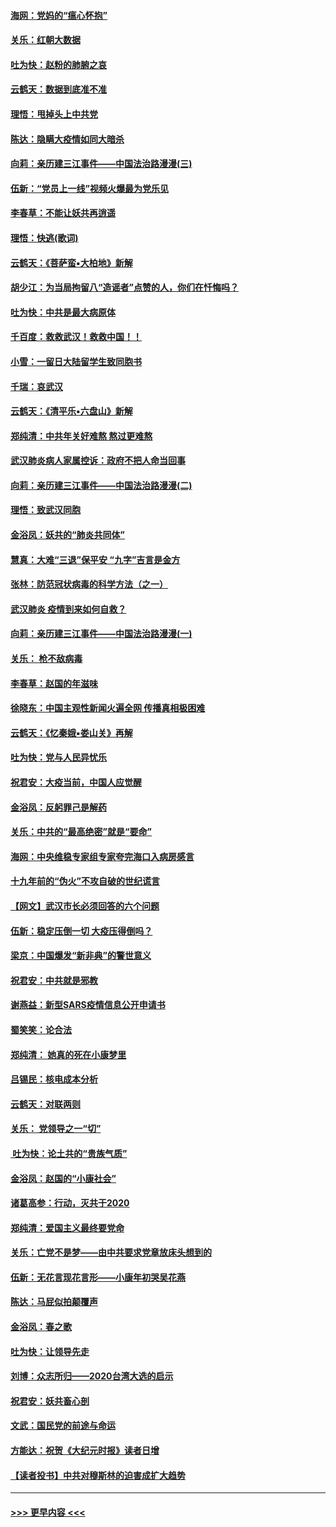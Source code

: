 #### [海网：党妈的“瘟心怀抱”](../pages/nsc993/n11840740.md?t=02042244) 
#### [关乐：红朝大数据](../pages/nsc993/n11840675.md?t=02042244) 
#### [吐为快：赵粉的肺腑之哀](../pages/nsc993/n11840618.md?t=02042244) 
#### [云鹤天：数据到底准不准](../pages/nsc993/n11840325.md?t=02042244) 
#### [理悟：甩掉头上中共党](../pages/nsc993/n11838826.md?t=02042244) 
#### [陈达：隐瞒大疫情如同大暗杀](../pages/nsc993/n11838771.md?t=02042244) 
#### [向莉：亲历建三江事件——中国法治路漫漫(三)](../pages/nsc993/n11831825.md?t=02042244) 
#### [伍新：“党员上一线”视频火爆最为党乐见](../pages/nsc993/n11838200.md?t=02042244) 
#### [李春草：不能让妖共再逍遥](../pages/nsc993/n11838102.md?t=02042244) 
#### [理悟：快逃(歌词)](../pages/nsc993/n11838083.md?t=02042244) 
#### [云鹤天：《菩萨蛮▪大柏地》新解](../pages/nsc993/n11838059.md?t=02042244) 
#### [胡少江：为当局拘留八“造谣者”点赞的人，你们在忏悔吗？](../pages/nsc993/n11836801.md?t=02042244) 
#### [吐为快：中共是最大病原体](../pages/nsc993/n11836748.md?t=02042244) 
#### [千百度：救救武汉！救救中国！！](../pages/nsc993/n11836145.md?t=02042244) 
#### [小雪：一留日大陆留学生致同胞书](../pages/nsc993/n11834624.md?t=02042244) 
#### [千瑞：哀武汉](../pages/nsc993/n11833647.md?t=02042244) 
#### [云鹤天：《清平乐▪六盘山》新解](../pages/nsc993/n11833611.md?t=02042244) 
#### [郑纯清：中共年关好难熬 熬过更难熬](../pages/nsc993/n11833489.md?t=02042244) 
#### [武汉肺炎病人家属控诉：政府不把人命当回事](../pages/nsc993/n11833205.md?t=02042244) 
#### [向莉：亲历建三江事件——中国法治路漫漫(二)](../pages/nsc993/n11829102.md?t=02042244) 
#### [理悟：致武汉同胞](../pages/nsc993/n11831522.md?t=02042244) 
#### [金浴凤：妖共的“肺炎共同体”](../pages/nsc993/n11829448.md?t=02042244) 
#### [慧真：大难“三退”保平安 “九字”吉言是金方](../pages/nsc993/n11829501.md?t=02042244) 
#### [张林：防范冠状病毒的科学方法（之一）](../pages/nsc993/n11828618.md?t=02042244) 
#### [武汉肺炎 疫情到来如何自救？](../pages/nsc993/n11827632.md?t=02042244) 
#### [向莉：亲历建三江事件——中国法治路漫漫(一)](../pages/nsc993/n11827190.md?t=02042244) 
#### [关乐： 枪不敌病毒](../pages/nsc993/n11826746.md?t=02042244) 
#### [李春草：赵国的年滋味](../pages/nsc993/n11826321.md?t=02042244) 
#### [徐晓东：中国主观性新闻火遍全网 传播真相极困难](../pages/nsc993/n11826508.md?t=02042244) 
#### [云鹤天：《忆秦娥▪娄山关》再解](../pages/nsc993/n11824682.md?t=02042244) 
#### [吐为快：党与人民异忧乐](../pages/nsc993/n11824660.md?t=02042244) 
#### [祝君安：大疫当前，中国人应觉醒](../pages/nsc993/n11821946.md?t=02042244) 
#### [金浴凤：反躬罪己是解药](../pages/nsc993/n11820280.md?t=02042244) 
#### [关乐：中共的“最高绝密”就是“要命”](../pages/nsc993/n11816946.md?t=02042244) 
#### [海网：中央维稳专家组专家夸完海口入病房感言](../pages/nsc993/n11815138.md?t=02042244) 
#### [十九年前的“伪火”不攻自破的世纪谎言](../pages/nsc993/n11813238.md?t=02042244) 
#### [【网文】武汉市长必须回答的六个问题](../pages/nsc993/n11813848.md?t=02042244) 
#### [伍新：稳定压倒一切 大疫压得倒吗？](../pages/nsc993/n11812634.md?t=02042244) 
#### [梁京：中国爆发“新非典”的警世意义](../pages/nsc993/n11812554.md?t=02042244) 
#### [祝君安：中共就是邪教](../pages/nsc993/n11812431.md?t=02042244) 
#### [谢燕益：新型SARS疫情信息公开申请书](../pages/nsc993/n11808840.md?t=02042244) 
#### [蜀笑笑：论合法](../pages/nsc993/n11808064.md?t=02042244) 
#### [郑纯清： 她真的死在小康梦里](../pages/nsc993/n11806623.md?t=02042244) 
#### [吕锡民：核电成本分析](../pages/nsc993/n11806284.md?t=02042244) 
#### [云鹤天：对联两则](../pages/nsc993/n11805957.md?t=02042244) 
#### [关乐： 党领导之一“切”](../pages/nsc993/n11804505.md?t=02042244) 
#### [ 吐为快：论土共的“贵族气质”](../pages/nsc993/n11804490.md?t=02042244) 
#### [金浴凤：赵国的“小康社会”](../pages/nsc993/n11804452.md?t=02042244) 
#### [诸葛高参：行动，灭共于2020](../pages/nsc993/n11804120.md?t=02042244) 
#### [郑纯清：爱国主义最终要党命](../pages/nsc993/n11802197.md?t=02042244) 
#### [关乐：亡党不是梦——由中共要求党章放床头想到的](../pages/nsc993/n11802156.md?t=02042244) 
#### [伍新：无花言现花言形——小康年初哭吴花燕](../pages/nsc993/n11800044.md?t=02042244) 
#### [陈达：马屁似拍颠覆声](../pages/nsc993/n11800010.md?t=02042244) 
#### [金浴凤：春之歌](../pages/nsc993/n11797687.md?t=02042244) 
#### [吐为快：让领导先走](../pages/nsc993/n11797512.md?t=02042244) 
#### [刘博：众志所归——2020台湾大选的启示](../pages/nsc993/n11796878.md?t=02042244) 
#### [祝君安：妖共畜心剖](../pages/nsc993/n11794273.md?t=02042244) 
#### [文武：国民党的前途与命运](../pages/nsc993/n11794198.md?t=02042244) 
#### [方能达：祝贺《大纪元时报》读者日增](../pages/nsc993/n11793807.md?t=02042244) 
#### [【读者投书】中共对穆斯林的迫害成扩大趋势](../pages/nsc993/n11791371.md?t=02042244) 

----
#### [ >>> 更早内容 <<< ](../indexes/nsc993-earlier.md)
